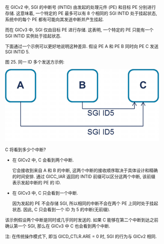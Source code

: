 
在 GICv2 中, SGI 的中断号 (INTID) 由发起的处理元件 (PE) 和目标 PE 分别进行存储. 这意味着, 一个特定的 PE 最多可以有 8 个相同的 SGI INTID 处于挂起状态, 系统中的每个 PE 都有可能向其发送中断并产生挂起.

而在 GICv3 中, SGI 仅由目标 PE 进行存储. 这表明, 一个特定的 PE 只能有一个 SGI INTID 实例处于挂起状态.

下面通过一个示例可以更好地说明这种差异. 假设 PE A 和 PE B 同时向 PE C 发送 SGI INTID 5.

图 25. 同一 ID 多个发送方示例:

<div align='center'>
<img src="./images/2025-03-01-11-07-18.png"/>
</div>

C 将看到多少个中断?

* 在 GICv2 中, C 会看到两个中断.

    它会接收到来自 A 和 B 的中断, 这两个中断的接收顺序取决于具体设计和精确的时间安排. 通过 GICC_IAR 返回的 INTID 前缀可以区分这两个中断, 该前缀表示发起中断的 PE 的 ID.

* 在 GICv3 中, C 只会看到一个中断.

    因为发起的 PE 不会存储 SGI, 所以相同的中断不会在两个 PE 上同时处于挂起状态. 因此, C 只会看到一个 ID 为 5 的中断(无前缀).

该示例假设两个中断是同时或几乎同时发送的. 如果 C 能够在第二个中断到达之前确认第一个 SGI, 那么在 GICv3 中 C 也会看到两个中断.

注: 在传统操作模式下, 即当 GICD_CTLR.ARE = 0 时, SGI 的行为与 GICv2 相同.
